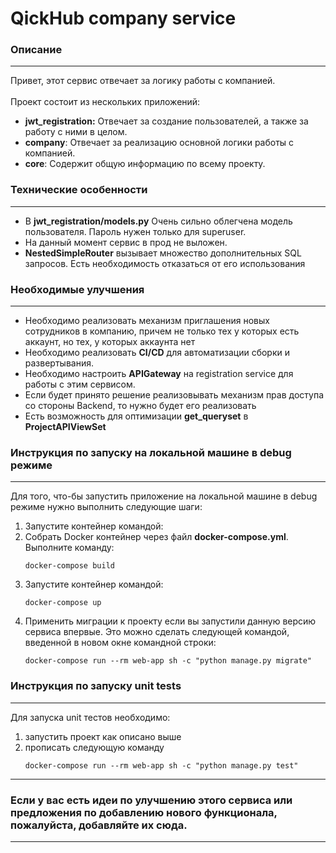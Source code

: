 # QickHub company service


### Описание

---------

Привет, этот сервис отвечает за логику работы с компанией.
</br>
</br>
Проект состоит из нескольких приложений:
* **jwt_registration:** Отвечает за создание пользователей, а также за работу с ними в целом.
* **company**: Отвечает за реализацию основной логики работы с компанией.
* **core**: Содержит общую информацию по всему проекту.

### Технические особенности 

---
* В **jwt_registration/models.py** Очень сильно облегчена модель пользователя. Пароль нужен только для superuser.
* На данный момент сервис в прод не выложен.
* **NestedSimpleRouter** вызывает множество дополнительных SQL запросов. Есть необходимость отказаться от его использования

### Необходимые улучшения

---
* Необходимо реализовать механизм приглашения новых сотрудников в компанию, причем не только тех у которых есть аккаунт, но тех, у которых аккаунта нет
* Необходимо реализовать **CI/CD** для автоматизации сборки и развертывания.
* Необходимо настроить **APIGateway** на registration service для работы с этим сервисом.
* Если будет принято решение реализовывать механизм прав доступа со стороны Backend, то нужно будет его реализовать
* Есть возможность для оптимизации **get_queryset** в **ProjectAPIViewSet**

### Инструкция по запуску на локальной машине в debug режиме

----

Для того, что-бы запустить приложение на локальной машине в debug режиме нужно выполнить следующие шаги:

1) Запустите контейнер командой:
2) Собрать Docker контейнер через файл **docker-compose.yml**. Выполните команду:
    ```commandline
    docker-compose build
    ```
3) Запустите контейнер командой:
    ```commandline
    docker-compose up
    ```
4) Применить миграции к проекту если вы запустили данную версию сервиса впервые. Это можно сделать следующей командой, введенной в новом окне командной строки:
    ```commandline
    docker-compose run --rm web-app sh -c "python manage.py migrate"
    ```

### Инструкция по запуску unit tests

---

Для запуска unit тестов необходимо:
1) запустить проект как описано выше
2) прописать следующую команду
   ```commandline
   docker-compose run --rm web-app sh -c "python manage.py test"
   ```
   
---

### Если у вас есть идеи по улучшению этого сервиса или предложения по добавлению нового функционала, пожалуйста, добавляйте их сюда.

---